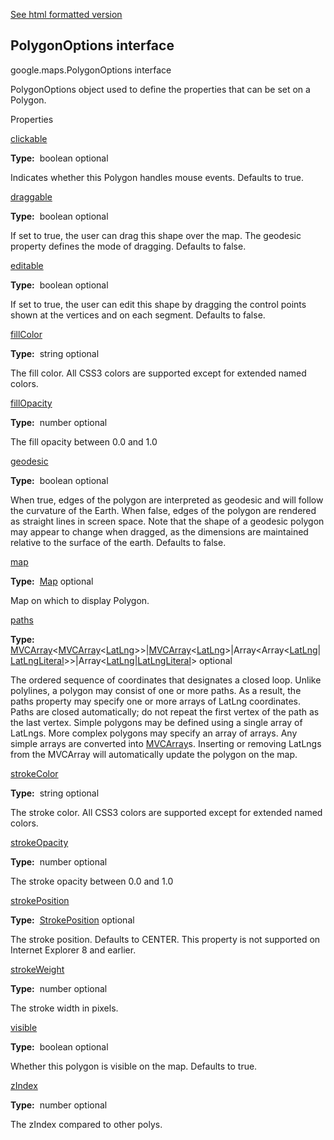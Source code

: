 [See html formatted version](https://huasofoundries.github.io/google-maps-documentation/PolygonOptions.html)


PolygonOptions interface
------------------------

google.maps.PolygonOptions interface

PolygonOptions object used to define the properties that can be set on a Polygon.

Properties

[clickable](#PolygonOptions.clickable)

**Type:**  boolean optional

Indicates whether this Polygon handles mouse events. Defaults to true.

[draggable](#PolygonOptions.draggable)

**Type:**  boolean optional

If set to true, the user can drag this shape over the map. The geodesic property defines the mode of dragging. Defaults to false.

[editable](#PolygonOptions.editable)

**Type:**  boolean optional

If set to true, the user can edit this shape by dragging the control points shown at the vertices and on each segment. Defaults to false.

[fillColor](#PolygonOptions.fillColor)

**Type:**  string optional

The fill color. All CSS3 colors are supported except for extended named colors.

[fillOpacity](#PolygonOptions.fillOpacity)

**Type:**  number optional

The fill opacity between 0.0 and 1.0

[geodesic](#PolygonOptions.geodesic)

**Type:**  boolean optional

When true, edges of the polygon are interpreted as geodesic and will follow the curvature of the Earth. When false, edges of the polygon are rendered as straight lines in screen space. Note that the shape of a geodesic polygon may appear to change when dragged, as the dimensions are maintained relative to the surface of the earth. Defaults to false.

[map](#PolygonOptions.map)

**Type:**  [Map](Map.md) optional

Map on which to display Polygon.

[paths](#PolygonOptions.paths)

**Type:**  [MVCArray](MVCArray.md)<[MVCArray](MVCArray.md)<[LatLng](LatLng.md)\>>|[MVCArray](MVCArray.md)<[LatLng](LatLng.md)\>|Array<Array<[LatLng](LatLng.md)|[LatLngLiteral](LatLngLiteral.md)\>>|Array<[LatLng](LatLng.md)|[LatLngLiteral](LatLngLiteral.md)\> optional

The ordered sequence of coordinates that designates a closed loop. Unlike polylines, a polygon may consist of one or more paths. As a result, the paths property may specify one or more arrays of LatLng coordinates. Paths are closed automatically; do not repeat the first vertex of the path as the last vertex. Simple polygons may be defined using a single array of LatLngs. More complex polygons may specify an array of arrays. Any simple arrays are converted into [MVCArray](#MVCArray)s. Inserting or removing LatLngs from the MVCArray will automatically update the polygon on the map.

[strokeColor](#PolygonOptions.strokeColor)

**Type:**  string optional

The stroke color. All CSS3 colors are supported except for extended named colors.

[strokeOpacity](#PolygonOptions.strokeOpacity)

**Type:**  number optional

The stroke opacity between 0.0 and 1.0

[strokePosition](#PolygonOptions.strokePosition)

**Type:**  [StrokePosition](StrokePosition.md) optional

The stroke position. Defaults to CENTER. This property is not supported on Internet Explorer 8 and earlier.

[strokeWeight](#PolygonOptions.strokeWeight)

**Type:**  number optional

The stroke width in pixels.

[visible](#PolygonOptions.visible)

**Type:**  boolean optional

Whether this polygon is visible on the map. Defaults to true.

[zIndex](#PolygonOptions.zIndex)

**Type:**  number optional

The zIndex compared to other polys.